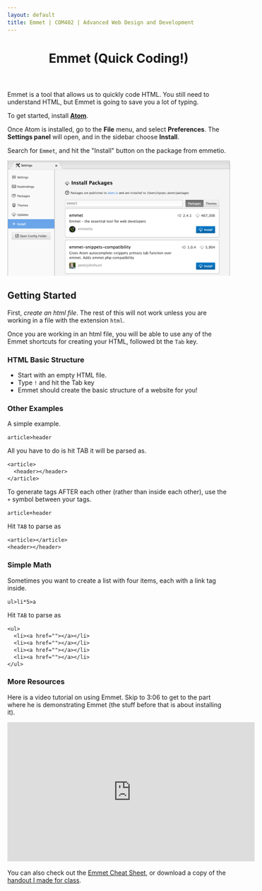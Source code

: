 ```yaml
---
layout: default
title: Emmet | COM402 | Advanced Web Design and Development
---
```



<header>
	<h1>Emmet (Quick Coding!)</h1>
</header>
      	
Emmet is a tool that allows us to quickly code HTML.  You still need to understand HTML, but Emmet is going to save you a lot of typing.

To get started, install [**Atom**](https://atom.io/).

Once Atom is installed, go to the **File** menu, and select **Preferences**.  The **Settings panel** will open, and in the sidebar choose **Install**.


Search for `Emmet`, and hit the "Install" button on the package from emmetio.

<img src="/media/resources/emmet-01.png" alt="Install Emmet Package in Atom" />

## Getting Started

First, *create an html file*.  The rest of this will not work unless you are working in a file with the extension `html`.

Once you are working in an html file, you will be able to use any of the Emmet shortcuts for creating your HTML, followed bt the `Tab` key.


### HTML Basic Structure

- Start with an empty HTML file.
- Type `!` and hit the Tab key
- Emmet should create the basic structure of a website for you!

### Other Examples

A simple example.

```
article>header
```

All you have to do is hit TAB it will be parsed as.

```
<article>
  <header></header>
</article>
```

To generate tags AFTER each other (rather than inside each other), use the `+` symbol between your tags.

```
article+header
```

Hit `TAB` to parse as 

```
<article></article>
<header></header>
```

### Simple Math

Sometimes you want to create a list with four items, each with a link tag inside.

```
ul>li*5>a
```

Hit `TAB` to parse as 

```
<ul>
  <li><a href=""></a></li>
  <li><a href=""></a></li>
  <li><a href=""></a></li>
  <li><a href=""></a></li>
</ul>
```

### More Resources

Here is a video tutorial on using Emmet.  Skip to 3:06 to get to the part where he is demonstrating Emmet (the stuff before that is about installing it).

<iframe width="560" height="315" src="https://www.youtube.com/embed/0uIPGgq9R5Y" frameborder="0" allowfullscreen></iframe>

You can also check out the [Emmet Cheat Sheet](http://docs.emmet.io/cheat-sheet/), or download a copy of the [handout I made for class](/media/resources/emmet-cheat-sheet.pdf).
